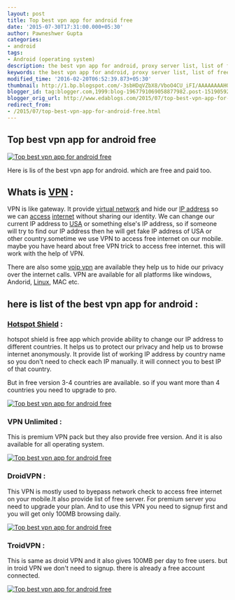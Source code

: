 ```yaml
---
layout: post
title: Top best vpn app for android free
date: '2015-07-30T17:31:00.000+05:30'
author: Pawneshwer Gupta
categories:
- android
tags:
- Android (operating system)
description: the best vpn app for android, proxy server list, list of free vpn, mostly used VPN servers, VPN trick for free internet,best vpn apps for android devices
keywords: the best vpn app for android, proxy server list, list of free vpn, mostly used VPN servers, VPN trick for free internet,best vpn apps for android devices
modified_time: '2016-02-20T06:52:39.873+05:30'
thumbnail: http://1.bp.blogspot.com/-3sbHDqVZbX8/VboO4CU_iFI/AAAAAAAAHQY/VFbL44BvAFQ/s72-c/Top-best-vpn-app-for-android-free.png
blogger_id: tag:blogger.com,1999:blog-1967791069058877982.post-1519059206168023373
blogger_orig_url: http://www.edablogs.com/2015/07/top-best-vpn-app-for-android-free.html
redirect_from:
- /2015/07/top-best-vpn-app-for-android-free.html
---
```


## Top best vpn app for android free

[![Top best vpn app for android free](http://1.bp.blogspot.com/-3sbHDqVZbX8/VboO4CU_iFI/AAAAAAAAHQY/VFbL44BvAFQ/s1600/Top-best-vpn-app-for-android-free.png "Top best vpn app for android free")](http://1.bp.blogspot.com/-3sbHDqVZbX8/VboO4CU_iFI/AAAAAAAAHQY/VFbL44BvAFQ/s1600/Top-best-vpn-app-for-android-free.png)

Here is lis of the best vpn app for android. which are free and paid too.

## Whats is [VPN](http://en.wikipedia.org/wiki/Virtual_private_network "Virtual private network") :

VPN is like gateway. It provide [virtual network](http://en.wikipedia.org/wiki/Virtual_network "Virtual network") and hide our [IP address](http://en.wikipedia.org/wiki/IP_address "IP address") so we can [access](http://en.wikipedia.org/wiki/Internet_access "Internet access") [internet](http://en.wikipedia.org/wiki/Internet "Internet") without sharing our identity. We can change our current IP address to [USA](http://en.wikipedia.org/wiki/United_States "United States") or something else's IP address, so if someone will try to find our IP address then he will get fake IP address of USA or other country.sometime we use VPN to access free internet on our mobile. maybe you have heard about free VPN trick to access free internet. this will work with the help of VPN.

There are also some [voip vpn](http://en.wikipedia.org/wiki/VoIP_VPN "VoIP VPN") are available they help us to hide our privacy over the internet calls. VPN are available for all platforms like windows, Andorid, [Linux](http://en.wikipedia.org/wiki/Linux "Linux"), MAC etc.

## here is list of the best vpn app for android :

### [Hotspot Shield](http://hotspotshield.com/ "Hotspot Shield") :

hotspot shield is free app which provide ability to change our IP address to different countries. It helps us to protect our privacy and help us to browse internet anonymously. It provide list of working IP address by country name so you don't need to check each IP manually. it will connect you to best IP of that country.

But in free version 3-4 countries are available. so if you want more than 4 countries you need to upgrade to pro.

[![Top best vpn app for android free](http://1.bp.blogspot.com/-Es7jkNM6SoQ/Vatj4EXri1I/AAAAAAAAHK0/loXtu_kx2b0/s200/google-play.png "Top best vpn app for android free")](https://play.google.com/store/apps/details?id=hotspotshield.android.vpn&hl=en)

### VPN Unlimited :

This is premium VPN pack but they also provide free version. And it is also available for all operating system.

[![Top best vpn app for android free](http://1.bp.blogspot.com/-Es7jkNM6SoQ/Vatj4EXri1I/AAAAAAAAHK0/loXtu_kx2b0/s200/google-play.png "Top best vpn app for android free")](https://play.google.com/store/apps/details?id=com.freevpnintouch)

### DroidVPN :

This VPN is mostly used to byepass network check to access free internet on your mobile.It also provide list of free server. For premium server you need to upgrade your plan. And to use this VPN you need to signup first and you will get only 100MB browsing daily.

[![Top best vpn app for android free](http://1.bp.blogspot.com/-Es7jkNM6SoQ/Vatj4EXri1I/AAAAAAAAHK0/loXtu_kx2b0/s200/google-play.png "Top best vpn app for android free")](https://play.google.com/store/apps/details?id=com.aed.droidvpn&hl=en)

### TroidVPN :

This is same as droid VPN and it also gives 100MB per day to free users. but in troid VPN we don't need to signup. there is already a free account connected.

[![Top best vpn app for android free](http://1.bp.blogspot.com/-Es7jkNM6SoQ/Vatj4EXri1I/AAAAAAAAHK0/loXtu_kx2b0/s200/google-play.png "Top best vpn app for android free")](https://play.google.com/store/apps/details?id=com.in.troidvpn&hl=en)